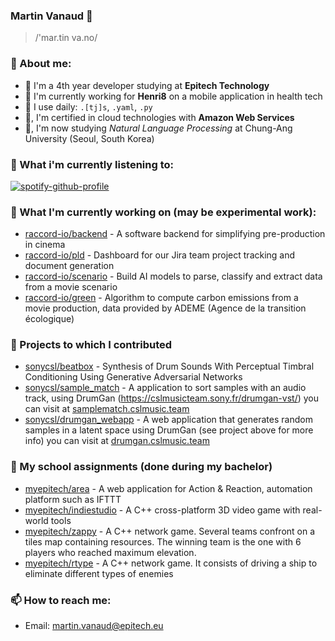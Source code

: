 ### Martin Vanaud 👋

> /'mar.tin va.no/

### 💬 About me:

- 🌱 I'm a 4th year developer studying at **Epitech Technology**
- :microscope: I'm currently working for **Henri8** on a mobile application in health tech
- :hammer: I use daily: `.[tj]s`, `.yaml`, `.py`
- :telescope:, I'm certified in cloud technologies with **Amazon Web Services**
- 🦾, I'm now studying _Natural Language Processing_ at Chung-Ang University (Seoul, South Korea)

### 🎵 What i'm currently listening to:
[![spotify-github-profile](https://spotify-github-profile.vercel.app/api/view?uid=313hxyakzedhgk3o4i75nociirpu&cover_image=true&theme=natemoo-re&show_offline=true&background_color=121212&interchange=false&bar_color=53b14f&bar_color_cover=false)](https://github.com/kittinan/spotify-github-profile)

### 👷 What I'm currently working on (may be experimental work):

- [raccord-io/backend](https://github.com/raccord-io) - A software backend for simplifying pre-production in cinema
- [raccord-io/pld](https://github.com/raccord-io) - Dashboard for our Jira team project tracking and document generation
- [raccord-io/scenario](https://github.com/raccord-io) - Build AI models to parse, classify and extract data from a movie scenario
- [raccord-io/green](https://github.com/raccord-io) - Algorithm to compute carbon emissions from a movie production, data provided by ADEME (Agence de la transition écologique)

### :hammer: Projects to which I contributed

- [sonycsl/beatbox](https://github.com/sony-csl-maker/BeatBox) - Synthesis of Drum Sounds With Perceptual Timbral Conditioning Using Generative Adversarial Networks
- [sonycsl/sample_match](https://github.com/SonyCSLParis/sample_match) - A application to sort samples with an audio track, using DrumGan (https://cslmusicteam.sony.fr/drumgan-vst/) you can visit at [samplematch.cslmusic.team](https://samplematch.cslparis.com/)
- [sonycsl/drumgan_webapp](https://github.com/SonyCSLParis/drumgan_webapp) - A web application that generates random samples in a latent space using DrumGan (see project above for more info) you can visit at [drumgan.cslmusic.team](https://drumgan.cslparis.com/)

### :school: My school assignments (done during my bachelor)

- [myepitech/area](https://github.com/MyEpitech/B-DEV-500-PAR-5-2-area-martin.vanaud) - A web application for Action & Reaction, automation platform such as IFTTT
- [myepitech/indiestudio](https://github.com/MyEpitech/B-YEP-400-PAR-4-1-indiestudio-martin.vanaud) - A C++ cross-platform 3D video game with real-world tools
- [myepitech/zappy](https://github.com/MyEpitech/B-YEP-410-PAR-4-1-zappy-martin.vanaud) - A C++ network game. Several teams confront on a tiles map containing resources. The winning team is the one with 6 players who reached maximum elevation.
- [myepitech/rtype](https://github.com/MyEpitech/B-YEP-500-PAR-5-1-rtype-martin.vanaud) - A C++ network game. It consists of driving a ship to eliminate different types of enemies

### 📫 How to reach me:

- Email: [martin.vanaud@epitech.eu](mailto:martin.vanaud@epitech.eu)
